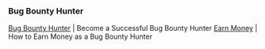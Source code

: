 ### Bug Bounty Hunter ###

[Bug Bounty Hunter](https://www.hackerone.com/blog/become-a-successful-bug-bounty-hunter) | Become a Successful Bug Bounty Hunter
[Earn Money](http://lifehacker.com/how-to-earn-money-as-a-bug-bounty-hunter-1797946520) | How to Earn Money as a Bug Bounty Hunter
